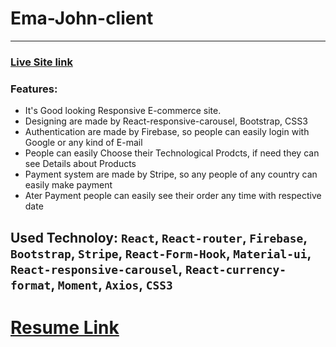 # Ema-John-client
***
### [Live Site link](https://fir-ba4c3.web.app/)
### Features: 
- It's Good looking Responsive E-commerce site. 
- Designing are made by React-responsive-carousel, Bootstrap, CSS3
- Authentication are made by Firebase, so people can easily login with Google or any kind of E-mail
- People can easily Choose their Technological Prodcts, if need they can see Details about Products
- Payment system are made by Stripe, so any people of any country can easily make payment
- Ater Payment people can easily see their order any time with respective date
## Used Technoloy: `React`, `React-router`, `Firebase`, `Bootstrap`, `Stripe`, `React-Form-Hook`, `Material-ui`, `React-responsive-carousel`, `React-currency-format`, `Moment`, `Axios`, `CSS3`

# [Resume Link](https://drive.google.com/file/d/1WbxGWa7vjGYUeyp7ex6QgOYhkk2iaBmV/view?usp=sharing)
